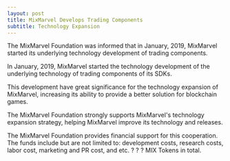 ```yaml
---
layout: post
title: MixMarvel Develops Trading Components
subtitle: Technology Expansion
---
```


The MixMarvel Foundation was informed that in January, 2019, MixMarvel started its underlying technology development of trading components.

In January, 2019, MixMarvel started the technology development of the underlying technology of trading components of its SDKs. 

This development have great significance for the technology expansion of MixMarvel, increasing its ability to provide a better solution for blockchain games. 

The MixMarvel Foundation strongly supports MixMarvel's technology expansion strategy, helping MixMarvel improve its technology and releases. 

The MixMarvel Foundation provides financial support for this cooperation. The funds include but are not limited to: development costs, research costs, labor cost, marketing and PR cost, and etc. ? ? ? MIX Tokens in total. 

